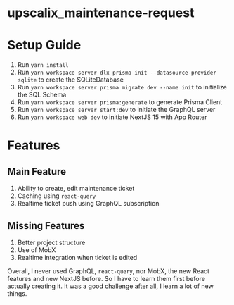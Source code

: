 # upscalix_maintenance-request

# Setup Guide
1. Run `yarn install`
2. Run `yarn workspace server dlx prisma init --datasource-provider sqlite` to create the SQLiteDatabase
3. Run `yarn workspace server prisma migrate dev --name init` to initialize the SQL Schema
4. Run `yarn workspace server prisma:generate` to generate Prisma Client
5. Run `yarn workspace server start:dev` to initiate the GraphQL server
6. Run `yarn workspace web dev` to initiate NextJS 15 with App Router

# Features

## Main Feature
1. Ability to create, edit maintenance ticket
2. Caching using `react-query`
3. Realtime ticket push using GraphQL subscription

## Missing Features
1. Better project structure
2. Use of MobX
3. Realtime integration when ticket is edited  

Overall, I never used GraphQL, `react-query`, nor MobX, the new React features and new NextJS before. So I have to learn them first before actually creating it. It was a good challenge after all, I learn a lot of new things.
